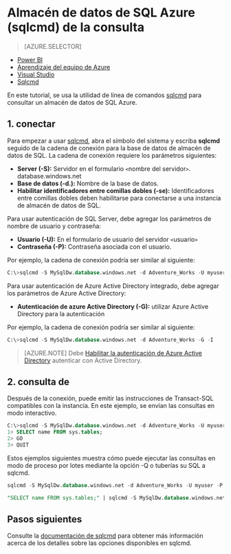 <properties
   pageTitle="Almacén de datos de SQL Azure (sqlcmd) de la consulta | Microsoft Azure"
   description="Consultar el almacén de datos de SQL Azure con la herramienta de línea de comandos sqlcmd."
   services="sql-data-warehouse"
   documentationCenter="NA"
   authors="sonyam"
   manager="barbkess"
   editor=""/>

<tags
   ms.service="sql-data-warehouse"
   ms.devlang="NA"
   ms.topic="get-started-article"
   ms.tgt_pltfrm="NA"
   ms.workload="data-services"
   ms.date="09/06/2016"
   ms.author="barbkess;sonyama"/>

# <a name="query-azure-sql-data-warehouse-sqlcmd"></a>Almacén de datos de SQL Azure (sqlcmd) de la consulta

> [AZURE.SELECTOR]
- [Power BI](sql-data-warehouse-get-started-visualize-with-power-bi.md)
- [Aprendizaje del equipo de Azure](sql-data-warehouse-get-started-analyze-with-azure-machine-learning.md)
- [Visual Studio](sql-data-warehouse-query-visual-studio.md)
- [Sqlcmd](sql-data-warehouse-get-started-connect-sqlcmd.md) 

En este tutorial, se usa la utilidad de línea de comandos [sqlcmd][] para consultar un almacén de datos de SQL Azure.  

## <a name="1-connect"></a>1. conectar

Para empezar a usar [sqlcmd][], abra el símbolo del sistema y escriba **sqlcmd** seguido de la cadena de conexión para la base de datos de almacén de datos de SQL. La cadena de conexión requiere los parámetros siguientes:

+ **Server (-S):** Servidor en el formulario `<`nombre del servidor`>`. database.windows.net
+ **Base de datos (-d.):** Nombre de la base de datos.
+ **Habilitar identificadores entre comillas dobles (-se):** Identificadores entre comillas dobles deben habilitarse para conectarse a una instancia de almacén de datos de SQL.

Para usar autenticación de SQL Server, debe agregar los parámetros de nombre de usuario y contraseña:

+ **Usuario (-U):** En el formulario de usuario del servidor `<`usuario`>`
+ **Contraseña (-P):** Contraseña asociada con el usuario.

Por ejemplo, la cadena de conexión podría ser similar al siguiente:

```sql
C:\>sqlcmd -S MySqlDw.database.windows.net -d Adventure_Works -U myuser -P myP@ssword -I
```

Para usar autenticación de Azure Active Directory integrado, debe agregar los parámetros de Azure Active Directory:

+ **Autenticación de azure Active Directory (-G):** utilizar Azure Active Directory para la autenticación

Por ejemplo, la cadena de conexión podría ser similar al siguiente:

```sql
C:\>sqlcmd -S MySqlDw.database.windows.net -d Adventure_Works -G -I
```

> [AZURE.NOTE] Debe [Habilitar la autenticación de Azure Active Directory](sql-data-warehouse-authentication.md) autenticar con Active Directory.

## <a name="2-query"></a>2. consulta de

Después de la conexión, puede emitir las instrucciones de Transact-SQL compatibles con la instancia.  En este ejemplo, se envían las consultas en modo interactivo.

```sql
C:\>sqlcmd -S MySqlDw.database.windows.net -d Adventure_Works -U myuser -P myP@ssword -I
1> SELECT name FROM sys.tables;
2> GO
3> QUIT
```

Estos ejemplos siguientes muestra cómo puede ejecutar las consultas en modo de proceso por lotes mediante la opción -Q o tuberías su SQL a sqlcmd.

```sql
sqlcmd -S MySqlDw.database.windows.net -d Adventure_Works -U myuser -P myP@ssword -I -Q "SELECT name FROM sys.tables;"
```

```sql
"SELECT name FROM sys.tables;" | sqlcmd -S MySqlDw.database.windows.net -d Adventure_Works -U myuser -P myP@ssword -I > .\tables.out
```

## <a name="next-steps"></a>Pasos siguientes

Consulte la [documentación de sqlcmd][sqlcmd] para obtener más información acerca de los detalles sobre las opciones disponibles en sqlcmd.

<!--Image references-->

<!--Article references-->

<!--MSDN references--> 
[Sqlcmd]: https://msdn.microsoft.com/library/ms162773.aspx
[Azure portal]: https://portal.azure.com

<!--Other Web references-->
